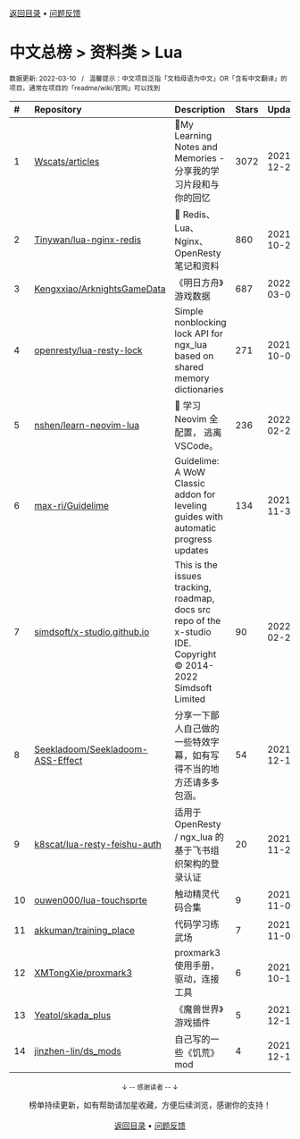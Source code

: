 <a href="https://gitee.com/GrowingGit/GitHub-Chinese-Top-Charts#github中文排行榜">返回目录</a> • <a href="/content/docs/feedback.md">问题反馈</a>

# 中文总榜 > 资料类 > Lua
<sub>数据更新: 2022-03-10&nbsp;&nbsp;&nbsp;/&nbsp;&nbsp;&nbsp;温馨提示：中文项目泛指「文档母语为中文」OR「含有中文翻译」的项目，通常在项目的「readme/wiki/官网」可以找到</sub>

|#|Repository|Description|Stars|Updated|
|:-|:-|:-|:-|:-|
|1|[Wscats/articles](https://github.com/Wscats/articles)|🔖My Learning Notes and Memories - 分享我的学习片段和与你的回忆|3072|2021-12-20|
|2|[Tinywan/lua-nginx-redis](https://github.com/Tinywan/lua-nginx-redis)|:hibiscus: Redis、Lua、Nginx、OpenResty 笔记和资料|860|2021-10-26|
|3|[Kengxxiao/ArknightsGameData](https://github.com/Kengxxiao/ArknightsGameData)|《明日方舟》游戏数据|687|2022-03-02|
|4|[openresty/lua-resty-lock](https://github.com/openresty/lua-resty-lock)|Simple nonblocking lock API for ngx_lua based on shared memory dictionaries|271|2021-10-08|
|5|[nshen/learn-neovim-lua](https://github.com/nshen/learn-neovim-lua)|📜 学习 Neovim 全配置， 逃离 VSCode。|236|2022-02-28|
|6|[max-ri/Guidelime](https://github.com/max-ri/Guidelime)|Guidelime: A WoW Classic addon for leveling guides with automatic progress updates|134|2021-11-30|
|7|[simdsoft/x-studio.github.io](https://github.com/simdsoft/x-studio.github.io)|This is the issues tracking, roadmap, docs src repo of the x-studio IDE. Copyright © 2014-2022 Simdsoft Limited|90|2022-02-28|
|8|[Seekladoom/Seekladoom-ASS-Effect](https://github.com/Seekladoom/Seekladoom-ASS-Effect)|分享一下鄙人自己做的一些特效字幕，如有写得不当的地方还请多多包涵。|54|2021-12-17|
|9|[k8scat/lua-resty-feishu-auth](https://github.com/k8scat/lua-resty-feishu-auth)|适用于 OpenResty / ngx_lua 的基于飞书组织架构的登录认证|20|2021-11-24|
|10|[ouwen000/lua-touchsprte](https://github.com/ouwen000/lua-touchsprte)|触动精灵代码合集|9|2021-11-09|
|11|[akkuman/training_place](https://github.com/akkuman/training_place)|代码学习练武场|7|2021-11-08|
|12|[XMTongXie/proxmark3](https://github.com/XMTongXie/proxmark3)|proxmark3使用手册，驱动，连接工具|6|2021-10-15|
|13|[Yeatol/skada_plus](https://github.com/Yeatol/skada_plus)|《魔兽世界》游戏插件|5|2021-12-18|
|14|[jinzhen-lin/ds_mods](https://github.com/jinzhen-lin/ds_mods)|自己写的一些《饥荒》mod|4|2021-12-11|

<div align="center">
    <p><sub>↓ -- 感谢读者 -- ↓</sub></p>
    榜单持续更新，如有帮助请加星收藏，方便后续浏览，感谢你的支持！
</div>

<br/>

<div align="center"><a href="https://gitee.com/GrowingGit/GitHub-Chinese-Top-Charts#github中文排行榜">返回目录</a> • <a href="/content/docs/feedback.md">问题反馈</a></div>
